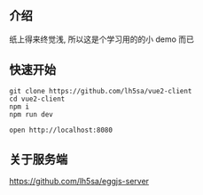 ## 介绍

纸上得来终觉浅, 所以这是个学习用的的小 demo 而已

## 快速开始

```
git clone https://github.com/lh5sa/vue2-client
cd vue2-client
npm i
npm run dev

open http://localhost:8080
```

## 关于服务端

https://github.com/lh5sa/eggjs-server
